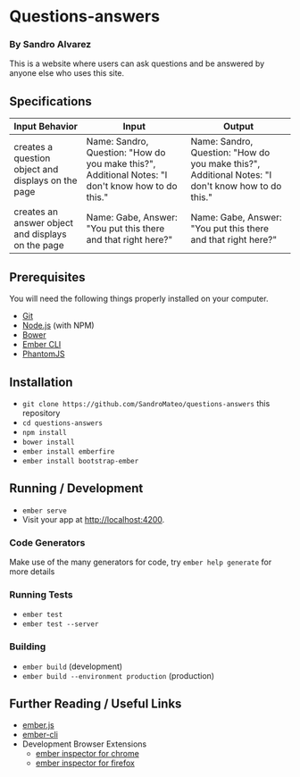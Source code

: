 # Questions-answers

### By Sandro Alvarez

This is a website where users can ask questions and be answered by anyone else who uses this site.

## Specifications

Input Behavior | Input | Output |
---------------|-------|--------|
creates a question object and displays on the page| Name: Sandro, Question: "How do you make this?", Additional Notes: "I don't know how to do this." | Name: Sandro, Question: "How do you make this?", Additional Notes: "I don't know how to do this."|
creates an answer object and displays on the page| Name: Gabe, Answer: "You put this there and that right here?" | Name: Gabe, Answer: "You put this there and that right here?"|

## Prerequisites

You will need the following things properly installed on your computer.

* [Git](http://git-scm.com/)
* [Node.js](http://nodejs.org/) (with NPM)
* [Bower](http://bower.io/)
* [Ember CLI](http://ember-cli.com/)
* [PhantomJS](http://phantomjs.org/)

## Installation

* `git clone https://github.com/SandroMateo/questions-answers` this repository
* `cd questions-answers`
* `npm install`
* `bower install`
* `ember install emberfire`
* `ember install bootstrap-ember`

## Running / Development

* `ember serve`
* Visit your app at [http://localhost:4200](http://localhost:4200).

### Code Generators

Make use of the many generators for code, try `ember help generate` for more details

### Running Tests

* `ember test`
* `ember test --server`

### Building

* `ember build` (development)
* `ember build --environment production` (production)

## Further Reading / Useful Links

* [ember.js](http://emberjs.com/)
* [ember-cli](http://ember-cli.com/)
* Development Browser Extensions
  * [ember inspector for chrome](https://chrome.google.com/webstore/detail/ember-inspector/bmdblncegkenkacieihfhpjfppoconhi)
  * [ember inspector for firefox](https://addons.mozilla.org/en-US/firefox/addon/ember-inspector/)
